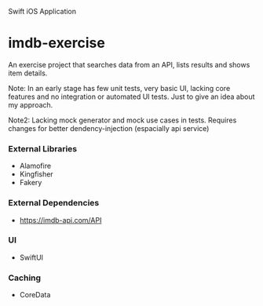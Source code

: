 Swift iOS Application

# imdb-exercise

  An exercise project that searches data from an API, lists results and shows item details.

  Note: In an early stage has few unit tests, very basic UI, lacking core features and no integration or automated UI tests. Just to give an idea about my approach.
  
  Note2: Lacking mock generator and mock use cases in tests. Requires changes for better dendency-injection (espacially api service)

### External Libraries
- Alamofire
- Kingfisher
- Fakery

### External Dependencies
- https://imdb-api.com/API

### UI
- SwiftUI

### Caching
- CoreData

